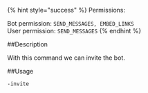 {% hint style="success" %}
Permissions:

Bot permission: `SEND_MESSAGES, EMBED_LINKS`<br>User permission: `SEND_MESSAGES`
{% endhint %}

##Description

With this command we can invite the bot. 

##Usage

```
-invite 
```